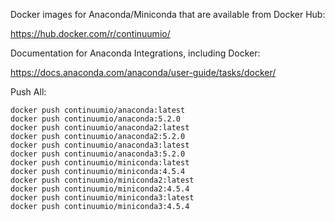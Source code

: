 Docker images for Anaconda/Miniconda that are available from Docker Hub:

https://hub.docker.com/r/continuumio/

Documentation for Anaconda Integrations, including Docker:

https://docs.anaconda.com/anaconda/user-guide/tasks/docker/

Push All:

```
docker push continuumio/anaconda:latest
docker push continuumio/anaconda:5.2.0
docker push continuumio/anaconda2:latest
docker push continuumio/anaconda2:5.2.0
docker push continuumio/anaconda3:latest
docker push continuumio/anaconda3:5.2.0
docker push continuumio/miniconda:latest
docker push continuumio/miniconda:4.5.4
docker push continuumio/miniconda2:latest
docker push continuumio/miniconda2:4.5.4
docker push continuumio/miniconda3:latest
docker push continuumio/miniconda3:4.5.4
```

